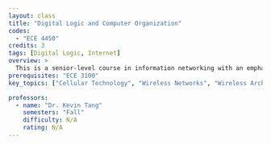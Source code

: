 ```yaml
---
layout: class
title: "Digital Logic and Computer Organization"
codes:
  - "ECE 4450"
credits: 3
tags: [Digital Logic, Internet]
overview: >
  This is a senior-level course in information networking with an emphasis on wireless technology, like communication networking technologies, and downstream legal and social issues that arise from design decisions. Some other topics include 5G cellular, the latest WiFi standards, Bluetooth, routing and switching, congestion control, network security, and user privacy. 
prerequisites: "ECE 3100"
key_topics: ["Cellular Technology", "Wireless Networks", "Wireless Architectures"]

professors:
  - name: "Dr. Kevin Tang"
    semesters: "Fall"
    difficulty: N/A
    rating: N/A
---
```

